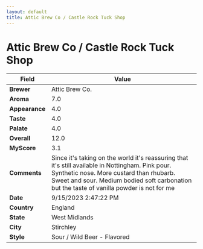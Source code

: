 ```yaml
---
layout: default
title: Attic Brew Co / Castle Rock Tuck Shop
---
```


# Attic Brew Co / Castle Rock Tuck Shop

| Field         | Value                                                                                                   |
|---------------|---------------------------------------------------------------------------------------------------------|
| **Brewer**    | Attic Brew Co.                                                                                        |
| **Aroma**     | 7.0                                                                                         |
| **Appearance**| 4.0                                                                                    |
| **Taste**     | 4.0                                                                                         |
| **Palate**    | 4.0                                                                                        |
| **Overall**   | 12.0                                                                                       |
| **MyScore**   | 3.1                                                                                       |
| **Comments**  | Since it's taking on the world it's reassuring that it's still available in Nottingham. Pink pour. Synthetic nose. More custard than rhubarb. Sweet and sour. Medium bodied soft carbonation but the taste of vanilla powder is not for me                                                                                      |
| **Date**      | 9/15/2023 2:47:22 PM                                                                                          |
| **Country**   | England                                                                                       |
| **State**     | West Midlands                                                                                         |
| **City**      | Stirchley                                                                                          |
| **Style**     | Sour / Wild Beer - Flavored                                                                                         |
